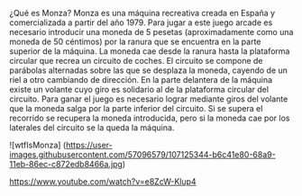 ¿Qué es Monza?
Monza es una máquina recreativa creada en España y comercializada a partir del año 1979. Para jugar a este juego arcade es necesario introducir una moneda de 5 pesetas (aproximadamente como una moneda de 50 céntimos) por la ranura que se encuentra en la parte superior de la máquina. La moneda cae desde la ranura hasta la plataforma circular que recrea un circuito de coches. El circuito se compone de parábolas alternadas sobre las que se desplaza la moneda, cayendo de un riel a otro cambiando de dirección. En la parte delantera de la máquina existe un volante cuyo giro es solidario al de la plataforma circular del circuito. Para ganar el juego es necesario lograr mediante giros del volante que la moneda salga por la parte inferior del circuito. Si se supera el recorrido se recupera la moneda introducida, pero si la moneda cae por los laterales del circuito se la queda la máquina.

 ![wtfIsMonza]
 (https://user-images.githubusercontent.com/57096579/107125344-b6c41e80-68a9-11eb-86ec-c872edb8466a.jpg)

https://www.youtube.com/watch?v=e8ZcW-Klup4
